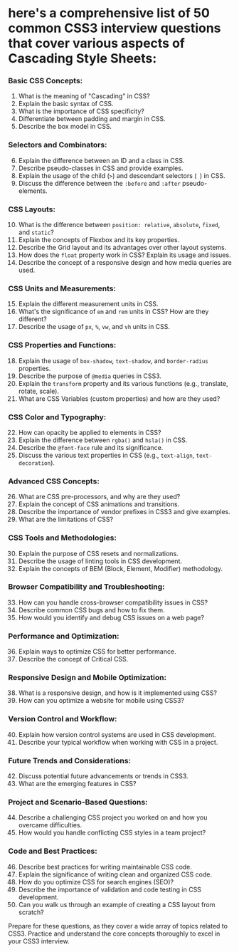# here's a comprehensive list of 50 common CSS3 interview questions that cover various aspects of Cascading Style Sheets:

### Basic CSS Concepts:

1. What is the meaning of "Cascading" in CSS?
2. Explain the basic syntax of CSS.
3. What is the importance of CSS specificity?
4. Differentiate between padding and margin in CSS.
5. Describe the box model in CSS.

### Selectors and Combinators:

6. Explain the difference between an ID and a class in CSS.
7. Describe pseudo-classes in CSS and provide examples.
8. Explain the usage of the child (`>`) and descendant selectors (` `) in CSS.
9. Discuss the difference between the `:before` and `:after` pseudo-elements.

### CSS Layouts:

10. What is the difference between `position: relative`, `absolute`, `fixed`, and `static`?
11. Explain the concepts of Flexbox and its key properties.
12. Describe the Grid layout and its advantages over other layout systems.
13. How does the `float` property work in CSS? Explain its usage and issues.
14. Describe the concept of a responsive design and how media queries are used.

### CSS Units and Measurements:

15. Explain the different measurement units in CSS.
16. What's the significance of `em` and `rem` units in CSS? How are they different?
17. Describe the usage of `px`, `%`, `vw`, and `vh` units in CSS.

### CSS Properties and Functions:

18. Explain the usage of `box-shadow`, `text-shadow`, and `border-radius` properties.
19. Describe the purpose of `@media` queries in CSS3.
20. Explain the `transform` property and its various functions (e.g., translate, rotate, scale).
21. What are CSS Variables (custom properties) and how are they used?

### CSS Color and Typography:

22. How can opacity be applied to elements in CSS?
23. Explain the difference between `rgba()` and `hsla()` in CSS.
24. Describe the `@font-face` rule and its significance.
25. Discuss the various text properties in CSS (e.g., `text-align`, `text-decoration`).

### Advanced CSS Concepts:

26. What are CSS pre-processors, and why are they used?
27. Explain the concept of CSS animations and transitions.
28. Describe the importance of vendor prefixes in CSS3 and give examples.
29. What are the limitations of CSS?

### CSS Tools and Methodologies:

30. Explain the purpose of CSS resets and normalizations.
31. Describe the usage of linting tools in CSS development.
32. Explain the concepts of BEM (Block, Element, Modifier) methodology.

### Browser Compatibility and Troubleshooting:

33. How can you handle cross-browser compatibility issues in CSS?
34. Describe common CSS bugs and how to fix them.
35. How would you identify and debug CSS issues on a web page?

### Performance and Optimization:

36. Explain ways to optimize CSS for better performance.
37. Describe the concept of Critical CSS.

### Responsive Design and Mobile Optimization:

38. What is a responsive design, and how is it implemented using CSS?
39. How can you optimize a website for mobile using CSS3?

### Version Control and Workflow:

40. Explain how version control systems are used in CSS development.
41. Describe your typical workflow when working with CSS in a project.

### Future Trends and Considerations:

42. Discuss potential future advancements or trends in CSS3.
43. What are the emerging features in CSS?

### Project and Scenario-Based Questions:

44. Describe a challenging CSS project you worked on and how you overcame difficulties.
45. How would you handle conflicting CSS styles in a team project?

### Code and Best Practices:

46. Describe best practices for writing maintainable CSS code.
47. Explain the significance of writing clean and organized CSS code.
48. How do you optimize CSS for search engines (SEO)?
49. Describe the importance of validation and code testing in CSS development.
50. Can you walk us through an example of creating a CSS layout from scratch?

Prepare for these questions, as they cover a wide array of topics related to CSS3. Practice and understand the core concepts thoroughly to excel in your CSS3 interview.